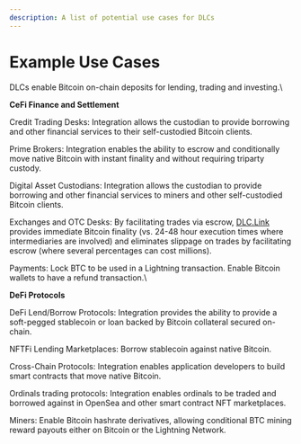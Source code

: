 ```yaml
---
description: A list of potential use cases for DLCs
---
```


# Example Use Cases

DLCs enable Bitcoin on-chain deposits for lending, trading and investing.\


**CeFi Finance and Settlement**

Credit Trading Desks: Integration allows the custodian to provide borrowing and other financial services to their self-custodied Bitcoin clients.

Prime Brokers: Integration enables the ability to escrow and conditionally move native Bitcoin with instant finality and without requiring triparty custody.

Digital Asset Custodians: Integration allows the custodian to provide borrowing and other financial services to miners and other self-custodied Bitcoin clients.

Exchanges and OTC Desks: By facilitating trades via escrow, [DLC.Link](http://dlc.link) provides immediate Bitcoin finality (vs. 24-48 hour execution times where intermediaries are involved) and eliminates slippage on trades by facilitating escrow (where several percentages can cost millions).&#x20;

Payments: Lock BTC to be used in a Lightning transaction. Enable Bitcoin wallets to have a refund transaction.\


**DeFi Protocols**

DeFi Lend/Borrow Protocols: Integration provides the ability to provide a soft-pegged stablecoin or loan backed by Bitcoin collateral secured on-chain.

NFTFi Lending Marketplaces: Borrow stablecoin against native Bitcoin.

Cross-Chain Protocols: Integration enables application developers to build smart contracts that move native Bitcoin.

Ordinals trading protocols: Integration enables ordinals to be traded and borrowed against in OpenSea and other smart contract NFT marketplaces.

Miners: Enable Bitcoin hashrate derivatives, allowing conditional BTC mining reward payouts either on Bitcoin or the Lightning Network.

